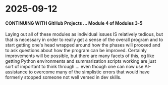 # 2025-09-12

#### CONTINUING WITH GitHub Projects ... Module 4 of Modules 3-5

Laying out all of these modules as individual issues IS relatively tedious, but that is necessary in order to really get a sense of the overall program and to start getting one's head wrapped around how the phases will proceed and to ask questions about how the program can be improved. Certainly improvements will be possible, but there are many facets of this, eg like getting Python environments and summarization scripts working are just sort of important to think through ... even though one can now use AI-assistance to overcome many of the simplistic errors that would have formerly stopped someone not well versed in dev skills.